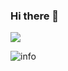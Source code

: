 ### Hi there 👋

<!--
**Mengfan-Li/Mengfan-Li** is a ✨ _special_ ✨ repository because its `README.md` (this file) appears on your GitHub profile.

Here are some ideas to get you started:

- 🔭 I’m currently working on ...
- 🌱 I’m currently learning ...
- 👯 I’m looking to collaborate on ...
- 🤔 I’m looking for help with ...
- 💬 Ask me about ...
- 📫 How to reach me: ...
- 😄 Pronouns: ...
- ⚡ Fun fact: ...
-->
![](https://visitor-badge.glitch.me/badge?page_id=Mengfan-Li.readme)

![info](https://github-readme-stats.vercel.app/api?username=Mengfan-Li&show_icons=true&count_private=true&hide=prs&theme=dracula)

